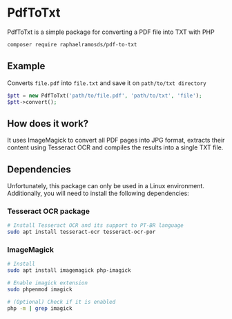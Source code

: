 # PdfToTxt

PdfToTxt is a simple package for converting a PDF file into TXT with PHP

```bash
composer require raphaelramosds/pdf-to-txt
```

## Example

Converts `file.pdf` into `file.txt` and save it on `path/to/txt directory`

```php
$ptt = new PdfToTxt('path/to/file.pdf', 'path/to/txt', 'file');
$ptt->convert();
```

## How does it work?

It uses ImageMagick to convert all PDF pages into JPG format, extracts their content using Tesseract OCR and compiles the results into a single TXT file.

## Dependencies

Unfortunately, this package can only be used in a Linux environment. Additionally, you will need to install the following dependencies:

### Tesseract OCR package

```bash
# Install Tesseract OCR and its support to PT-BR language
sudo apt install tesseract-ocr tesseract-ocr-por
```

### ImageMagick

```bash
# Install
sudo apt install imagemagick php-imagick

# Enable imagick extension
sudo phpenmod imagick

# (Optional) Check if it is enabled
php -m | grep imagick
```